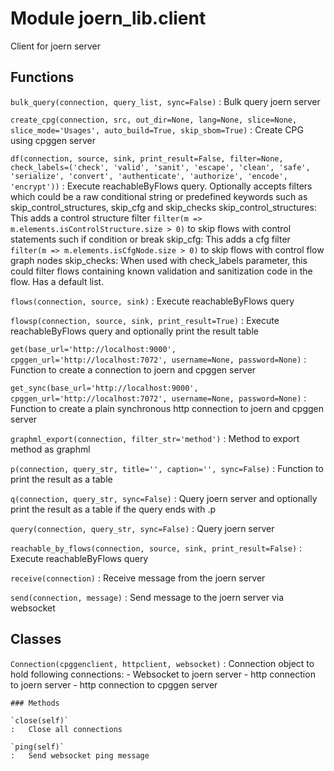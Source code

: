 Module joern_lib.client
=======================
Client for joern server

Functions
---------

    
`bulk_query(connection, query_list, sync=False)`
:   Bulk query joern server

    
`create_cpg(connection, src, out_dir=None, lang=None, slice=None, slice_mode='Usages', auto_build=True, skip_sbom=True)`
:   Create CPG using cpggen server

    
`df(connection, source, sink, print_result=False, filter=None, check_labels=('check', 'valid', 'sanit', 'escape', 'clean', 'safe', 'serialize', 'convert', 'authenticate', 'authorize', 'encode', 'encrypt'))`
:   Execute reachableByFlows query. Optionally accepts filters which could be a raw conditional string or predefined keywords such as skip_control_structures, skip_cfg and skip_checks
    skip_control_structures: This adds a control structure filter `filter(m => m.elements.isControlStructure.size > 0)` to skip flows with control statements such if condition or break
    skip_cfg: This adds a cfg filter `filter(m => m.elements.isCfgNode.size > 0)` to skip flows with control flow graph nodes
    skip_checks: When used with check_labels parameter, this could filter flows containing known validation and sanitization code in the flow. Has a default list.

    
`flows(connection, source, sink)`
:   Execute reachableByFlows query

    
`flowsp(connection, source, sink, print_result=True)`
:   Execute reachableByFlows query and optionally print the result table

    
`get(base_url='http://localhost:9000', cpggen_url='http://localhost:7072', username=None, password=None)`
:   Function to create a connection to joern and cpggen server

    
`get_sync(base_url='http://localhost:9000', cpggen_url='http://localhost:7072', username=None, password=None)`
:   Function to create a plain synchronous http connection to joern and cpggen server

    
`graphml_export(connection, filter_str='method')`
:   Method to export method as graphml

    
`p(connection, query_str, title='', caption='', sync=False)`
:   Function to print the result as a table

    
`q(connection, query_str, sync=False)`
:   Query joern server and optionally print the result as a table if the query ends with .p

    
`query(connection, query_str, sync=False)`
:   Query joern server

    
`reachable_by_flows(connection, source, sink, print_result=False)`
:   Execute reachableByFlows query

    
`receive(connection)`
:   Receive message from the joern server

    
`send(connection, message)`
:   Send message to the joern server via websocket

Classes
-------

`Connection(cpggenclient, httpclient, websocket)`
:   Connection object to hold following connections:
       - Websocket to joern server
       - http connection to joern server
       - http connection to cpggen server

    ### Methods

    `close(self)`
    :   Close all connections

    `ping(self)`
    :   Send websocket ping message